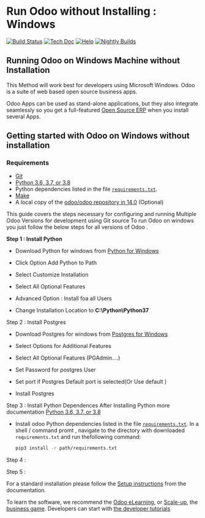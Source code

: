 # Run Odoo without Installing : Windows
 
[![Build Status](http://runbot.odoo.com/runbot/badge/flat/1/master.svg)](http://runbot.odoo.com/runbot)
[![Tech Doc](http://img.shields.io/badge/master-docs-875A7B.svg?style=flat&colorA=8F8F8F)](http://www.odoo.com/documentation/master)
[![Help](http://img.shields.io/badge/master-help-875A7B.svg?style=flat&colorA=8F8F8F)](https://www.odoo.com/forum/help-1)
[![Nightly Builds](http://img.shields.io/badge/master-nightly-875A7B.svg?style=flat&colorA=8F8F8F)](http://nightly.odoo.com/)

Running Odoo on Windows Machine without Installation
------------------------------------------------------

This Method will work best for developers using Microsoft Windows. Odoo is a suite of web based open source business apps.

Odoo Apps can be used as stand-alone applications, but they also integrate seamlessly so you get
a full-featured <a href="https://www.odoo.com">Open Source ERP</a> when you install several Apps.


Getting started with Odoo on Windows without installation
----------------------------------------------------------

### Requirements

- [Git](https://www.odoo.com/documentation/14.0/contributing/documentation.html#install-git)
- [Python 3.6, 3.7, or 3.8](https://www.odoo.com/documentation/14.0/contributing/documentation.html#python)
- Python dependencies listed in the file [`requirements.txt`](https://github.com/akradore/odoo-windows/tree/odoo12c/requirements.txt).
- [Make](https://www.odoo.com/documentation/14.0/contributing/documentation.html#make)
- A local copy of the [odoo/odoo repository in 14.0](https://github.com/odoo/odoo/tree/14.0) (Optional)


This guide covers the steps necessary for configuring and running Multiple Odoo Versions for development using Git source
To run Odoo on windows you just follow the below steps for all versions of Odoo .

<b>Step 1 : Install Python</b>

- Download Python for windows from <a href="https://www.python.org/downloads/windows/"> Python for Windows</a>
- Click Option Add Python to Path

- Select Customize Installation

- Select All Optional Features 

- Advanced Option : Install foa all Users
 
- Change Installation Location to <b>C:\Python\Python37</b>


Step 2 : Install Postgres 
- Download Postgres for windows from <a href="https://www.enterprisedb.com/downloads/postgres-postgresql-downloads"> Postgres for Windows</a>
- Select Options for Additional Features 

- Select All Optional Features (PGAdmin....)
- Set Password for postgres User  

- Set port if Postgres Default port is selected(Or Use default )

- Install Postgres   



Step 3 : Install Python Dependences 
After Installing Python more documentation [Python 3.6, 3.7, or 3.8](https://www.odoo.com/documentation/14.0/contributing/documentation.html#python)
- Install odoo Python dependencies listed in the file [`requirements.txt`](https://github.com/akradore/odoo-windows/tree/odoo12c/requirements.txt).
In a shell / command promt , navigate to the directory with downloaded `requirements.txt` and run thefollowing command:

   ```sh
   pip3 install -r path/requirements.txt
   ```


Step 4 : 

Step 5 : 






For a standard installation please follow the <a href="https://www.odoo.com/documentation/14.0/administration/install.html">Setup instructions</a>
from the documentation.

To learn the software, we recommend the <a href="https://www.odoo.com/slides">Odoo eLearning</a>, or <a href="https://www.odoo.com/page/scale-up-business-game">Scale-up</a>, the <a href="https://www.odoo.com/page/scale-up-business-game">business game</a>. Developers can start with <a href="https://www.odoo.com/documentation/14.0/developer/howtos.html">the developer tutorials</a>
